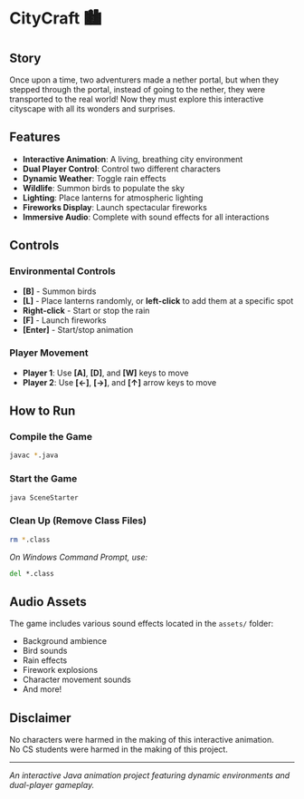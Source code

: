 # CityCraft 🏙️

## Story

Once upon a time, two adventurers made a nether portal, but when they stepped through the portal, instead of going to the nether, they were transported to the real world! Now they must explore this interactive cityscape with all its wonders and surprises.

## Features

- **Interactive Animation**: A living, breathing city environment
- **Dual Player Control**: Control two different characters
- **Dynamic Weather**: Toggle rain effects
- **Wildlife**: Summon birds to populate the sky
- **Lighting**: Place lanterns for atmospheric lighting
- **Fireworks Display**: Launch spectacular fireworks
- **Immersive Audio**: Complete with sound effects for all interactions

## Controls

### Environmental Controls

- **[B]** - Summon birds
- **[L]** - Place lanterns randomly, or **left-click** to add them at a specific spot
- **Right-click** - Start or stop the rain
- **[F]** - Launch fireworks
- **[Enter]** - Start/stop animation

### Player Movement

- **Player 1**: Use **[A]**, **[D]**, and **[W]** keys to move
- **Player 2**: Use **[←]**, **[→]**, and **[↑]** arrow keys to move

## How to Run

### Compile the Game

```bash
javac *.java
```

### Start the Game

```bash
java SceneStarter
```

### Clean Up (Remove Class Files)

```bash
rm *.class
```

_On Windows Command Prompt, use:_

```cmd
del *.class
```

## Audio Assets

The game includes various sound effects located in the `assets/` folder:

- Background ambience
- Bird sounds
- Rain effects
- Firework explosions
- Character movement sounds
- And more!

## Disclaimer

No characters were harmed in the making of this interactive animation.  
No CS students were harmed in the making of this project.

---

_An interactive Java animation project featuring dynamic environments and dual-player gameplay._
